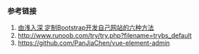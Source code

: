 



### 参考链接

1. [由浅入深 定制Bootstrap开发自己网站的六种方法](http://www.jianshu.com/p/666ddd5de14f)
2. http://www.runoob.com/try/try.php?filename=trybs_default
3. https://github.com/PanJiaChen/vue-element-admin

